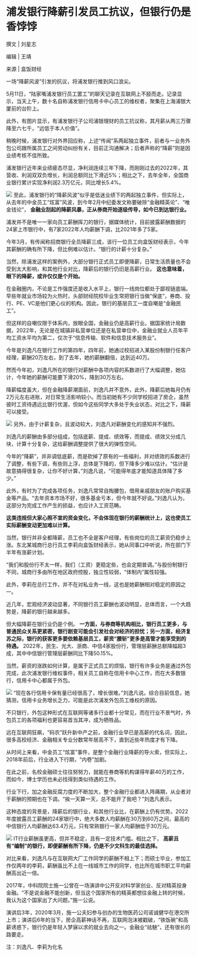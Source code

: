 # 浦发银行降薪引发员工抗议，但银行仍是香饽饽

撰文 | 刘星志

编辑 | 王靖

来源 | 盒饭财经

一场“降薪风波”引发的抗议，将浦发银行推到风口浪尖。

5月11日，“陆家嘴浦发银行员工罢工”的聊天记录在互联网上不胫而走。记录显示，当天上午，数十名自称浦发银行信用卡中心员工的维权者，聚集在上海浦银大厦前的台阶上。

此外，有图片显示，有浦发银行子公司浦银理财的员工抗议称，其月薪从两三万骤降至六七千，“远低于本人价值”。

稍晚时候，浦发银行对外界回应称，上述“传闻”系两起独立事件，前者与一业务外包公司跟所属员工之间劳动纠纷有关，目前正沟通解决；后者声称的“降薪”则是因业绩考核不佳所致。

浦发银行近年来业绩疲态尽显，净利润连续三年下降，而刚刚过去的2022年，其营收、利润双双负增长，利润总额同比下滑近5%；相比之下，去年全年，全国商业银行累计实现净利润2.3万亿元，同比增长5.4%。

![](https://inews.gtimg.com/news_bt/O2Q1_6M1xGXKirII_3J4snk9j9tus5kovWIT3YyLERxoQAA/1000)
至此，浦发银行的“降薪风波”似乎是低迷业绩下的两起独立事件，但实际上，从去年的中金员工“炫富”风波，到今年2月中纪委发文称要破除“金融精英论”、“唯金钱论”，
**金融业刮起的降薪风暴，正从券商开始逐级传导，如今已到达银行业。**

浦发并不是唯一一家向员工薪酬挥刀的银行，据媒体统计，目前披露薪酬数据的24家上市银行中，有7家2022年人均薪酬下调，比2021年多了5家。

今年3月，有传闻称招商银行全员降薪三成，该行一位员工向盒饭财经表示，今年其薪酬的确有所下降，但比例难以估计。“银行的计薪十分复杂。”

当然，除浦发这样的案例外，大部分银行正式员工即便降薪，日常生活质量也不会受到太大影响，和其他行业对比，降薪后的银行仍旧是高薪行业。
**这也意味着，眼下的降薪，或许仅仅是个开始。**

在金融圈内，不论是工作强度还是收入水平上，银行一线岗位都处于鄙视链底端。早些年就业市场较为火热时，头部财经院校毕业生常把银行当做“保底”，券商、投行、PE、VC是他们更心仪的机构。因此，银行的基层员工一度自嘲是“金融民工”。

但这样的自嘲仅限于体系内，放眼全国，金融业仍是高薪行业。据国家统计局数据，2022年，无论是在城镇非私营单位还是在私营单位中，金融业就业人员年平均工资水平均为第二，仅次于“信息传输、软件和信息技术服务业”。

今年是刘逸凡在银行工作的第四年，四年前，她通过校招进入某股份制银行任客户经理，薪酬20万左右，到了去年，她的薪酬翻倍，达到近40万。

然而今年初，刘逸凡所在的银行对薪酬中各项内容的系数进行了大幅调整，她估计，今年她的薪酬可能要下滑20%，降到30万左右。

降薪幅度虽大，但在金融降薪潮面前，刘逸凡并不意外，此外，降薪后她每月仍有2万元左右进账，对日常生活影响较小。而当初她有不少同学校招进了房企，虽然彼时工资待遇远比银行优渥，但如今这些同学大多处于失业状态，对比之下，降薪可以接受。

![](https://inews.gtimg.com/news_bt/Oq0WYDhDKfMZ-3LFGm3sDdeVVsBpdFF1_hbcEF0jNSOhgAA/1000)
另外，由于计薪复杂，且波动较大，刘逸凡对薪酬变化的感知并不强烈。

刘逸凡的薪酬由多部分组成，包括底薪、提成、绩效等，而提成、绩效又分成几块，计算十分复杂，这给薪酬调整提供了很大的弹性空间。

今年的“降薪”，并非调低底薪，而是砍掉了原有的一些福利，并对绩效的系数进行了调整，有些下调，有些则上浮，总体是下降的，但下降多少难以估计。“估计是故意搞得很复杂，让你不好计算，”刘逸凡说，“可能得年底才能知道具体降了多少。”

此外，有时为了完成各项任务，刘逸凡常常自掏腰包，借用亲戚朋友的账户购买基金等产品。“去年资本市场不好，很多基金亏本，但今年就不好说。”刘逸凡认为，这部分为完成工作产生的损益，也应计入工资范畴。

**这类违规但大家心照不宣的资金变化，不会体现在银行的薪酬统计上，这也使员工实际薪酬变动更加难以计算。**

当然，银行并非全都降薪，员工也不全是客户经理，有些岗位的员工薪资仍稳步上涨。东北某城商行总行员工李莉向盒饭财经表示，她从同事口中听说，所在部门下半年有涨薪计划。

“我们和股份行不太一样，我们（工资）更稳定些，也会定期普调。”与股份制银行不同，城商行多由所在地区政府控股，独立性较弱，“体制内”属性较强。

此外，李莉在总行工作，并不在对私业务一线，这也是她薪酬相对稳定的原因之一。

近几年，宏观经济波动显著，不同银行员工薪酬也波动明显，总体而言，一个大趋势是，降薪的银行越来越多。

但大幅降薪在银行业仍是个例。
**一方面，与券商等机构相比，银行员工更多，与普通民众关系更紧密，银行剧变可能会引发社会对经济的担忧；另一方面，经济复苏之际，银行的获客更多要依赖基层员工，薪资“腰斩”更多是高管才能享受到的待遇。**
2022年，民生、光大、浙商、中信4家股份行，管理层薪酬总额降幅超3成，其中中信银行管理层薪酬同比下降50.15%。

当然，薪资的涨跌如何计算，是属于正式员工的烦恼，银行有许多业务是通过外包完成，此次浦发银行维权事件，相关员工自称在信用卡中心工作，而在大多数银行，信用卡中心都属于外包。

![](https://inews.gtimg.com/news_bt/Ok0N1GqXfr6keNJaU9exqCWxT01S6E5uW06Kne-TgINh0AA/1000)
“现在各行信用卡保有量已经很高了，增长很难。”刘逸凡说。综合目前信息，她猜测，信用卡业务增长乏力，可能是此次浦发外包员工维权的原因。

不只银行，外包这种形式在互联网等诸多行业都十分常见，而在行业不景气时，外包员工的各项福利也更容易首当其冲，成为牺牲品。

远在互联网狂飙，“码农”跃升新中产之前，金融行业早已是高薪的代名词，因此，很多高校经济、金融相关专业分数常年居高不下，直到近些年热度才有下降。

从时间上来看，中金员工“炫富”事件，是整个金融行业降薪的导火索，但实际上，2018年前后，行业进入下行期，“内卷”加剧。

在此之前，名校金融硕士往往努努力，就能在券商等机构谋得年薪40万的工作，而如今，博士学历也未必找得到类似待遇的工作。

行业下行，加之金融反腐力度的不断加大，整个金融行业都进入阵痛期，从业者对于薪酬的预期也在下调。“挨一天算一天，总不能开了我吧？”刘逸凡表示。

这种态度的背景是，降薪后的银行业，和其他行业比，在薪酬上仍有优势。2022年度披露员工薪酬的24家银行中，绝大多数人均薪酬在30万到60万之间，最高的中信银行人均薪酬达63.4万元，只有常熟银行一家人均薪酬低于30万元。

![](https://inews.gtimg.com/news_bt/OJMFX4p0YZEVXlEfkN2mOJjGncum61yMxIJDvrNuJIJDgAA/1000)
IT行业薪酬虽更高，但并不稳定，且有一定技术门槛。相比之下， **高薪且有“编制”的银行，即便薪酬有所下降，仍是不少文科生的最佳选择。**

对比来看，刘逸凡与在互联网大厂工作同学的薪酬不相上下；而硕士毕业，参加工作仅两年的李莉，薪酬虽比不上在一线城市工作的同学，也比所在城市职工平均薪酬高出近一倍。

2017年，中科院院士施一公曾在一场演讲中公开反对科学家创业、反对精英投身金融。“不是说金融不能创新，但当这个国家所有的精英都想往金融上转的时候，我认为这个国家出了大问题。”施一公说。

演讲后3年，2020年3月，施一公夫妇参与创办的生物医药公司诺诚健华在港交所上市；演讲后6年的当下，房企高薪神话不再，互联网泡沫被戳破，“铁饭碗”和高薪诱惑下，银行仍是年轻人梦寐以求的就业去向之一。金融业“祛魅”，还有很长的路要走。

注：刘逸凡、李莉为化名

